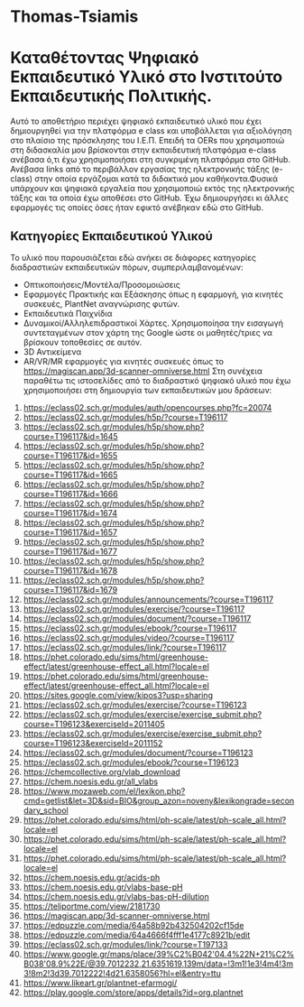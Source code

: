 # Thomas-Tsiamis
# Καταθέτοντας Ψηφιακό Εκπαιδευτικό Υλικό στο Ινστιτούτο Εκπαιδευτικής Πολιτικής.
Αυτό το αποθετήριο περιέχει ψηφιακό εκπαιδευτικό υλικό που έχει δημιουργηθεί για την πλατφόρμα e class και υποβάλλεται για αξιολόγηση στο πλαίσιο 
της πρόσκλησης του I.E.Π.
Επειδή τα OERs που χρησιμοποιώ στη διδασκαλία μου βρίσκονται στην εκπαιδευτική πλατφόρμα e-class ανέβασα ό,τι έχω χρησιμοποιήσει στη συγκριμένη πλατφόρμα στο GitHub.
Ανέβασα links από το περιβάλλον εργασίας της ηλεκτρονικής τάξης (e-class) στην οποία εργάζομαι κατά τα διδακτικά μου καθήκοντα.Φυσικά υπάρχουν και ψηφιακά εργαλεία που χρησιμοποιώ 
εκτός της ηλεκτρονικής τάξης και τα οποία έχω αποθέσει στο GitHub.
Έχω δημιουργήσει κι άλλες εφαρμογές τις οποίες όσες ήταν εφικτό ανέβηκαν εδώ στο GitHub.
## Κατηγορίες Εκπαιδευτικού Υλικού
Το υλικό που παρουσιάζεται εδώ ανήκει σε διάφορες κατηγορίες διαδραστικών εκπαιδευτικών πόρων, συμπεριλαμβανομένων:
- Οπτικοποιήσεις/Μοντέλα/Προσομοιώσεις
- Εφαρμογές Πρακτικής και Εξάσκησης όπως η εφαρμογή, για κινητές συσκευές, PlantNet αναγνώρισης φυτών. 
- Εκπαιδευτικά Παιχνίδια
- Δυναμικοί/Αλληλεπιδραστικοί Χάρτες. Χρησιμοποίησα την εισαγωγή συντεταγμένων στον χάρτη της Google ώστε οι μαθητές/τριες να βρίσκουν  τοποθεσίες σε αυτόν.
- 3D Αντικείμενα
- AR/VR/MR εφαρμογές για κινητές συσκευές όπως το https://magiscan.app/3d-scanner-omniverse.html
Στη συνέχεια παραθέτω τις ιστοσελίδες από το διαδραστικό ψηφιακό υλικό που έχω χρησιμοποιήσει στη δημιουργία των εκπαιδευτικών μου δράσεων:

1) https://eclass02.sch.gr/modules/auth/opencourses.php?fc=20074
2) https://eclass02.sch.gr/modules/h5p/?course=T196117
3) https://eclass02.sch.gr/modules/h5p/show.php?course=T196117&id=1645
4) https://eclass02.sch.gr/modules/h5p/show.php?course=T196117&id=1655
5) https://eclass02.sch.gr/modules/h5p/show.php?course=T196117&id=1665
6) https://eclass02.sch.gr/modules/h5p/show.php?course=T196117&id=1666
7) https://eclass02.sch.gr/modules/h5p/show.php?course=T196117&id=1674
8) https://eclass02.sch.gr/modules/h5p/show.php?course=T196117&id=1657
9) https://eclass02.sch.gr/modules/h5p/show.php?course=T196117&id=1677
10) https://eclass02.sch.gr/modules/h5p/show.php?course=T196117&id=1678 
11) https://eclass02.sch.gr/modules/h5p/show.php?course=T196117&id=1679
12) https://eclass02.sch.gr/modules/announcements/?course=T196117
13) https://eclass02.sch.gr/modules/exercise/?course=T196117
14) https://eclass02.sch.gr/modules/document/?course=T196117
15) https://eclass02.sch.gr/modules/ebook/?course=T196117
16) https://eclass02.sch.gr/modules/video/?course=T196117
17) https://eclass02.sch.gr/modules/link/?course=T196117
18) https://phet.colorado.edu/sims/html/greenhouse-effect/latest/greenhouse-effect_all.html?locale=el
19) https://phet.colorado.edu/sims/html/greenhouse-effect/latest/greenhouse-effect_all.html?locale=el
20) https://sites.google.com/view/kipos3?usp=sharing
21) https://eclass02.sch.gr/modules/exercise/?course=T196123
22) https://eclass02.sch.gr/modules/exercise/exercise_submit.php?course=T196123&exerciseId=2011405
23) https://eclass02.sch.gr/modules/exercise/exercise_submit.php?course=T196123&exerciseId=2011152
24) https://eclass02.sch.gr/modules/document/?course=T196123
25) https://eclass02.sch.gr/modules/ebook/?course=T196123
26) https://chemcollective.org/vlab_download
27) https://chem.noesis.edu.gr/all_vlabs
28) https://www.mozaweb.com/el/lexikon.php?cmd=getlist&let=3D&sid=BIO&group_azon=noveny&lexikongrade=secondary_school
29) https://phet.colorado.edu/sims/html/ph-scale/latest/ph-scale_all.html?locale=el
30) https://phet.colorado.edu/sims/html/ph-scale/latest/ph-scale_all.html?locale=el
31) https://phet.colorado.edu/sims/html/ph-scale/latest/ph-scale_all.html?locale=el
32) https://chem.noesis.edu.gr/acids-ph
33) https://chem.noesis.edu.gr/vlabs-base-pH
34) https://chem.noesis.edu.gr/vlabs-bas-pH-dilution
35) https://teliportme.com/view/2181730
36) https://magiscan.app/3d-scanner-omniverse.html
37) https://edpuzzle.com/media/64a58b92b432504202cf15de
38) https://edpuzzle.com/media/64a4666f4fff1e4177c8921b/edit
39) https://eclass02.sch.gr/modules/link/?course=T197133
40) https://www.google.gr/maps/place/39%C2%B042'04.4%22N+21%C2%B038'08.9%22E/@39.7012232,21.6351619,139m/data=!3m1!1e3!4m4!3m3!8m2!3d39.7012222!4d21.6358056?hl=el&entry=ttu
41) https://www.likeart.gr/plantnet-efarmogi/
42) https://play.google.com/store/apps/details?id=org.plantnet
